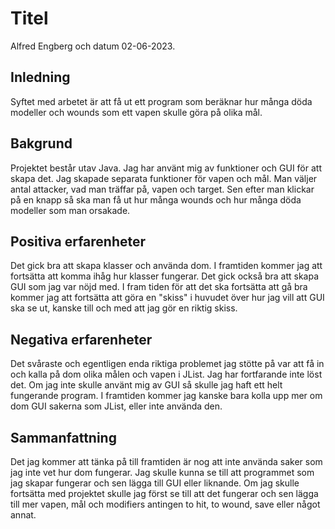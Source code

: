 # Titel

Alfred Engberg och datum 02-06-2023.

## Inledning

Syftet med arbetet är att få ut ett program som beräknar hur många döda modeller och wounds som ett vapen skulle göra på olika mål.

## Bakgrund

Projektet består utav Java. Jag har använt mig av funktioner och GUI för att skapa det. 
Jag skapade separata funktioner för vapen och mål.
Man väljer antal attacker, vad man träffar på, vapen och target.
Sen efter man klickar på en knapp så ska man få ut hur många wounds och hur många döda modeller som man orsakade.

## Positiva erfarenheter

Det gick bra att skapa klasser och använda dom.
I framtiden kommer jag att fortsätta att komma ihåg hur klasser fungerar.
Det gick också bra att skapa GUI som jag var nöjd med.
I fram tiden för att det ska fortsätta att gå bra kommer jag att fortsätta att göra en "skiss" i huvudet över hur jag vill att GUI ska se ut, kanske till och med att jag gör en riktig skiss.

## Negativa erfarenheter

Det svåraste och egentligen enda riktiga problemet jag stötte på var att få in och kalla på dom olika målen och vapen i JList.
Jag har fortfarande inte löst det. 
Om jag inte skulle använt mig av GUI så skulle jag haft ett helt fungerande program.
I framtiden kommer jag kanske bara kolla upp mer om dom GUI sakerna som JList, eller inte använda den.

## Sammanfattning

Det jag kommer att tänka på till framtiden är nog att inte använda saker som jag inte vet hur dom fungerar.
Jag skulle kunna se till att programmet som jag skapar fungerar och sen lägga till GUI eller liknande.
Om jag skulle fortsätta med projektet skulle jag först se till att det fungerar och sen lägga till mer vapen, mål och modifiers antingen to hit, to wound, save eller något annat. 
